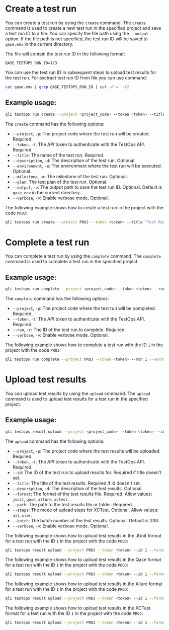 # Create a test run

You can create a test run by using the `create` command. The `create` command is used to create a new test run in the
specified project and save a test run ID to a file. You can specify the file path using the `--output` option. If the
file path is not specified, the test run ID will be saved to `qase.env` in the current directory.

The file will contain the test run ID in the following format:

```text
QASE_TESTOPS_RUN_ID=123
```

You can use the test run ID in subsequent steps to upload test results for the test run.
For exctract test run ID from file you can use command:

```bash
cat qase.env | grep QASE_TESTOPS_RUN_ID | cut -d'=' -f2
```

## Example usage:

```bash
qli testops run create --project <project_code> --token <token> --title <title> --description <description> --environment <environment> --milestone <milestone> --plan <plan> --verbose
```

The `create` command has the following options:

- `--project`, `-p`: The project code where the test run will be created. Required.
- `--token`, `-t`: The API token to authenticate with the TestOps API. Required.
- `--title`: The name of the test run. Required.
- `--description`, `-d`: The description of the test run. Optional.
- `--environment`, `-e`: The environment where the test run will be executed. Optional.
- `--milestone`, `-m`: The milestone of the test run. Optional.
- `--plan`: The test plan of the test run. Optional.
- `--output`, `-o`: The output path to save the test run ID. Optional. Default is `qase.env` in the current
  directory.
- `--verbose`, `-v`: Enable verbose mode. Optional.

The following example shows how to create a test run in the project with the code `PROJ`:

```bash
qli testops run create --project PROJ --token <token> --title "Test Run 1" --description "This is a test run" --environment "Production" --milestone "Milestone 1" --plan "Test Plan 1" --verbose
```

# Complete a test run

You can complete a test run by using the `complete` command. The `complete` command is used to complete a test run in
the specified project.

## Example usage:

```bash
qli testops run complete --project <project_code> --token <token> --run <run_id> --verbose
```

The `complete` command has the following options:

- `--project`, `-p`: The project code where the test run will be completed. Required.
- `--token`, `-t`: The API token to authenticate with the TestOps API. Required.
- `--run`, `-r`: The ID of the test run to complete. Required.
- `--verbose`, `-v`: Enable verbose mode. Optional.

The following example shows how to complete a test run with the ID `1` in the project with the code `PROJ`:

```bash
qli testops run complete --project PROJ --token <token> --run 1 --verbose
```

# Upload test results

You can upload test results by using the `upload` command. The `upload` command is used to upload test results for a
test run in the specified project.

## Example usage:

```bash
qli testops result upload --project <project_code> --token <token> --id <run_id> --format <format> --path <results_file> --batch <batch> --verbose
```

The `upload` command has the following options:

- `--project`, `-p`: The project code where the test results will be uploaded. Required.
- `--token`, `-t`: The API token to authenticate with the TestOps API. Required.
- `--id`: The ID of the test run to upload results for. Required if title doesn't set.
- `--title`: The title of the test results. Required if id doesn't set.
- `--description`, `-d`: The description of the test results. Optional.
- `--format`: The format of the test results file. Required. Allow values: `junit`, `qase`, `allure`, `xctest`.
- `--path`: The path to the test results file or folder. Required.
- `--steps`: The mode of upload steps for XCTest. Optional. Allow values: `all`, `user`.
- `--batch`: The batch number of the test results. Optional. Default is 200.
- `--verbose`, `-v`: Enable verbose mode. Optional.

The following example shows how to upload test results in the JUnit format for a test run with the ID `1` in the project
with the code `PROJ`:

```bash
qli testops result upload --project PROJ --token <token> --id 1 --format junit --path /path/to/results.xml --verbose
```

The following example shows how to upload test results in the Qase format for a test run with the ID `1` in the project
with the code `PROJ`:

```bash
qli testops result upload --project PROJ --token <token> --id 1 --format qase --path /path/to/results.json --verbose
```

The following example shows how to upload test results in the Allure format for a test run with the ID `1` in the
project
with the code `PROJ`:

```bash
qli testops result upload --project PROJ --token <token> --id 1 --format allure --path /path/to/allure-results --verbose
```

The following example shows how to upload test results in the XCTest format for a test run with the ID `1` in the
project
with the code `PROJ`:

```bash
qli testops result upload --project PROJ --token <token> --id 1 --format xctest --steps user --path /path/to/xctest-results --verbose
```
